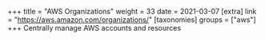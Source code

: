 +++
title = "AWS Organizations"
weight = 33
date = 2021-03-07
[extra]
link = "https://aws.amazon.com/organizations/"
[taxonomies]
groups = ["aws"]
+++
Centrally manage AWS accounts and resources

